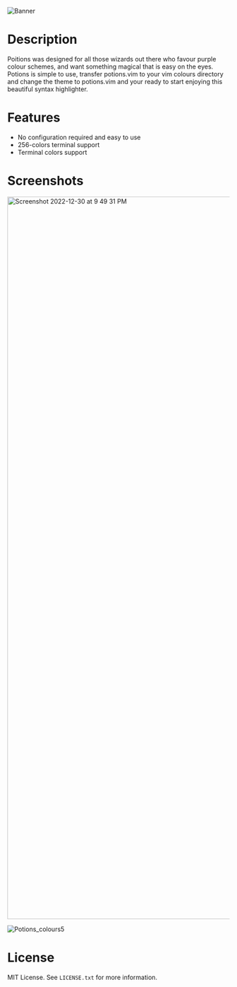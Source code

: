 ![Banner](https://user-images.githubusercontent.com/45297149/210127255-0461a14d-a753-4f1b-95a4-2f3041206fd6.png)

# Description
Poitions was designed for all those wizards out there who favour purple colour schemes, and want something magical 
that is easy on the eyes. Potions is simple to use, transfer potions.vim to your vim colours directory and change 
the theme to potions.vim and your ready to start enjoying this beautiful syntax highlighter.

# Features
- No configuration required and easy to use
- 256-colors terminal support
- Terminal colors support

# Screenshots
<img width="1635" alt="Screenshot 2022-12-30 at 9 49 31 PM" src="https://user-images.githubusercontent.com/45297149/210123917-b88357e0-9b71-4ec4-a117-4c38fecd911c.png">

![Potions_colours5](https://user-images.githubusercontent.com/45297149/210125354-a0207823-9931-45e2-9631-541bd85c4e93.png)

# License
MIT License. See `LICENSE.txt` for more information.
